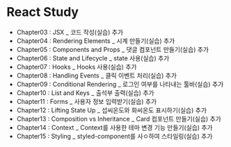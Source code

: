 # React Study

- Chapter03 : JSX \_ 코드 작성(실습) 추가
- Chapter04 : Rendering Elements \_ 시계 만들기(실습) 추가
- Chapter05 : Components and Props \_ 댓글 컴포넌트 만들기(실습) 추가
- Chapter06 : State and Lifecycle \_ state 사용(실습) 추가
- Chapter07 : Hooks \_ Hooks 사용(실습) 추가
- Chapter08 : Handling Events \_ 클릭 이벤트 처리(실습) 추가
- Chapter09 : Conditional Rendering \_ 로그인 여부를 나타내는 툴바(실습) 추가
- Chapter10 : List and Keys \_ 출석부 출력(실습) 추가
- Chapter11 : Forms \_ 사용자 정보 입력받기(실습) 추가
- Chapter12 : Lifting State Up \_ 섭씨온도와 화씨온도 표시하기(실습) 추가
- Chapter13 : Composition vs Inheritance \_ Card 컴포넌트 만들기(실습) 추가
- Chapter14 : Context \_ Context를 사용한 테마 변경 기능 만들기(실습) 추가
- Chapter15 : Styling \_ styled-component를 사ㅇ하여 스타일링(실습) 추가
